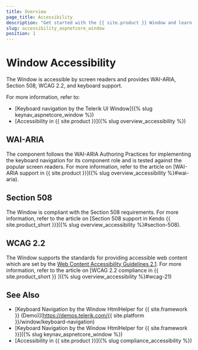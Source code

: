 ```yaml
---
title: Overview
page_title: Accessibility
description: "Get started with the {{ site.product }} Window and learn about its accessibility support for WAI-ARIA, Section 508, and WCAG 2.2."
slug: accessibility_aspnetcore_window
position: 1
---
```


# Window Accessibility

The Window is accessible by screen readers and provides WAI-ARIA, Section 508, WCAG 2.2, and keyboard support.

For more information, refer to:
* [Keyboard navigation by the Telerik UI Window]({% slug keynav_aspnetcore_window %})
* [Accessibility in {{ site.product }}]({% slug overview_accessibility %})

## WAI-ARIA

The component follows the WAI-ARIA Authoring Practices for implementing the keyboard navigation for its component role and is tested against the popular screen readers. For more information, refer to the article on [WAI-ARIA support in {{ site.product }}]({% slug overview_accessibility %}#wai-aria).

## Section 508

The Window is compliant with the Section 508 requirements. For more information, refer to the article on [Section 508 support in Kendo {{ site.product_short }}]({% slug overview_accessibility %}#section-508).

## WCAG 2.2

The Window supports the standards for providing accessible web content which are set by the [Web Content Accessibility Guidelines 2.1](https://www.w3.org/TR/WCAG/). For more information, refer to the article on [WCAG 2.2 compliance in {{ site.product_short }} ]({% slug overview_accessibility %}#wcag-21)

## See Also

* [Keyboard Navigation by the Window HtmlHelper for {{ site.framework }} (Demo)](https://demos.telerik.com/{{ site.platform }}/window/keyboard-navigation)
* [Keyboard Navigation by the Window HtmlHelper for {{ site.framework }}]({% slug keynav_aspnetcore_window %})
* [Accessibility in {{ site.product }}]({% slug compliance_accessibility %})
